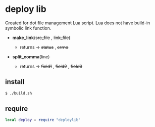 # deploy lib

Created for dot file management Lua script. Lua does not have build-in symbolic link function.

- **make_link**(~~src_file~~ , ~~link_file~~)
  - returns -> ~~status~~ , ~~errno~~

- **split_comma**(~~line~~)
  - returns -> ~~field1~~ , ~~field2~~ , ~~field3~~

## install

```sh
$ ./build.sh
```

## require

```lua
local deploy = require "deploylib"
```
